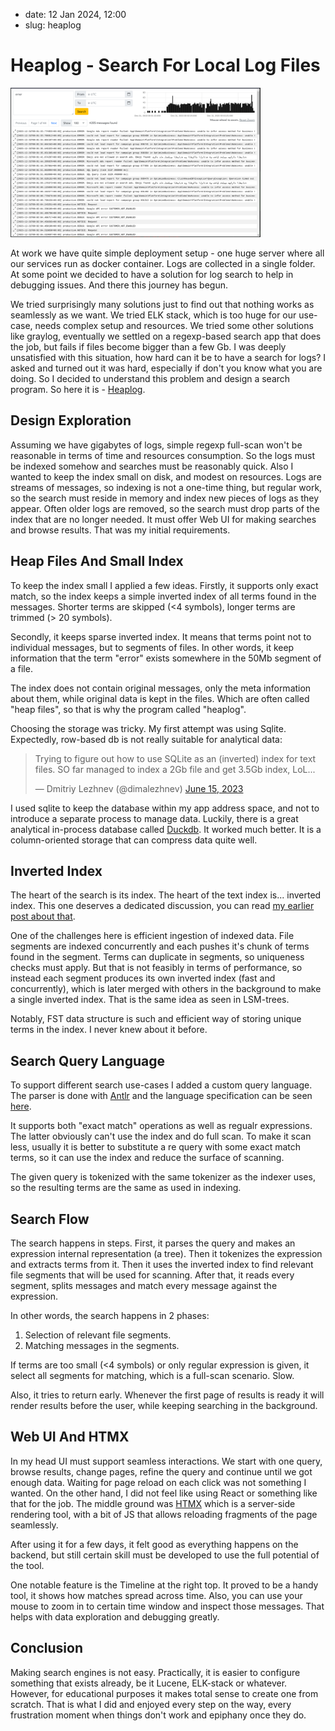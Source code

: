 - date: 12 Jan 2024, 12:00
- slug: heaplog

# Heaplog - Search For Local Log Files

<img src="HeaplogScreenshot.png" style="max-width:400px;width:auto;">

At work we have quite simple deployment setup - one huge server where all our services run as docker container.
Logs are collected in a single folder. At some point we decided to have a solution for log search to help in debugging
issues. And there this journey has begun.

We tried surprisingly many solutions just to find out that nothing works as seamlessly as we want. We tried ELK stack,
which is too huge for our use-case, needs complex setup and resources. We tried some other solutions like graylog,
eventually we settled on a regexp-based search app that does the job, but fails if files become bigger than a few Gb.
I was deeply unsatisfied with this situation, how hard can it be to have a search for logs? I asked and turned out
it was hard, especially if don't you know what you are doing. So I decided to understand this problem and design a
search program.
So here it is - [Heaplog](https://github.com/lezhnev74/heaplog).

## Design Exploration

Assuming we have gigabytes of logs, simple regexp full-scan won't be reasonable in terms of time and resources
consumption. So the logs must be indexed somehow and searches must be reasonably quick.
Also I wanted to keep the index small on disk, and modest on resources. Logs are streams of messages, so indexing is not
a one-time thing, but regular work, so the search must reside in memory
and index new pieces of logs as they appear. Often older logs are removed, so the search must drop parts of the index
that are no longer needed. It must offer Web UI for making searches and browse results.
That was my initial requirements.

## Heap Files And Small Index

To keep the index small I applied a few ideas. Firstly, it supports only exact match, so the index keeps a simple
inverted index of all terms found in the messages. Shorter terms are skipped (<4 symbols), longer terms are trimmed (>
20 symbols).

Secondly, it keeps sparse inverted index. It means that terms point not to individual messages, but to segments of
files. In other words, it keep information that the term "error" exists somewhere in the 50Mb segment of a file.

The index does not contain original messages, only the meta information about them, while original data is kept in the
files. Which are often called "heap files", so that is why the program called "heaplog".

Choosing the storage was tricky. My first attempt was using Sqlite. Expectedly, row-based db is not really suitable for
analytical data:

<blockquote class="twitter-tweet"><p lang="en" dir="ltr">Trying to figure out how to use SQLite as an (inverted) index for text files. SO far managed to index a 2Gb file and get 3.5Gb index, LoL...</p>&mdash; Dmitriy Lezhnev (@dimalezhnev) <a href="https://twitter.com/dimalezhnev/status/1669268839559725057?ref_src=twsrc%5Etfw">June 15, 2023</a></blockquote> <script async src="https://platform.twitter.com/widgets.js" charset="utf-8"></script>

I used sqlite to keep the database within my app address space, and not to introduce a separate process to manage data.
Luckily, there is a great analytical in-process database called [Duckdb](https://duckdb.org/). It worked much better.
It is a column-oriented storage that can compress data quite well.

## Inverted Index

The heart of the search is its index. The heart of the text index is... inverted index. This one deserves a dedicated
discussion, you can read [my earlier post about that](https://lessthan12ms.com/inverted-index.html).

One of the challenges here is efficient ingestion of indexed data. File segments are indexed concurrently and each
pushes it's chunk of terms found in the segment. Terms can duplicate in segments, so uniqueness checks must apply.
But that is not feasibly in terms of performance, so instead each segment produces its own inverted index (fast and
concurrently), which is later
merged with others in the background to make a single inverted index. That is the same idea as seen in LSM-trees.

Notably, FST data structure is such and efficient way of storing unique terms in the index. I never knew about it
before.

## Search Query Language

To support different search use-cases I added a custom query language. The parser is done
with [Antlr](https://www.antlr.org/)
and the language specification can be
seen [here](https://github.com/lezhnev74/heaplog/blob/main/search/QueryLanguage.g4).

It supports both "exact match" operations as well as regualr expressions. The latter obviously can't use the index and
do full scan. To make it scan less, usually it is better to substitute a re query with some exact match terms, so it
can use the index and reduce the surface of scanning.

The given query is tokenized with the same tokenizer as the indexer uses, so the resulting terms are the same as used in
indexing.

## Search Flow

The search happens in steps. First, it parses the query and makes an expression internal representation (a tree).
Then it tokenizes the expression and extracts terms from it. Then it uses the inverted index to find relevant file
segments that will be used for scanning. After that, it reads every segment, splits messages and match every message
against the expression.

In other words, the search happens in 2 phases:

1. Selection of relevant file segments.
2. Matching messages in the segments.

If terms are too small (<4 symbols) or only regular expression is given, it select all segments for matching, which is a
full-scan scenario. Slow.

Also, it tries to return early. Whenever the first page of results is ready it will render results before the user,
while keeping searching in the background.

## Web UI And HTMX

In my head UI must support seamless interactions. We start with one query, browse results, change pages, refine the
query and continue until we got enough data. Waiting for page reload on each click was not something I wanted. On the
other hand, I did not feel like using React or something like that for the job. The middle ground
was [HTMX](https://htmx.org/) which is a server-side rendering tool, with a bit of JS that allows reloading fragments of
the page seamlessly.

After using it for a few days, it felt good as everything happens on the backend, but still certain skill must be
developed to use the full potential of the tool.

One notable feature is the Timeline at the right top. It proved to be a handy tool, it shows how matches spread across
time. Also, you can use your mouse to zoom in to certain time window and inspect those messages. That helps with data
exploration and debugging greatly.

## Conclusion

Making search engines is not easy. Practically, it is easier to configure something that exists already, be it Lucene,
ELK-stack or whatever. However, for educational purposes it makes total sense to create one from scratch. That is what I
did and enjoyed every step on the way, every frustration moment when things don't work and epiphany once they do.
